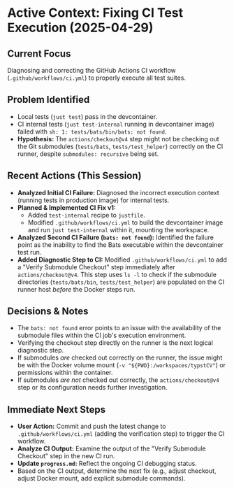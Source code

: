 # Active Context: Fixing CI Test Execution (2025-04-29)

## Current Focus

Diagnosing and correcting the GitHub Actions CI workflow (`.github/workflows/ci.yml`) to properly execute all test suites.

## Problem Identified

-   Local tests (`just test`) pass in the devcontainer.
-   CI internal tests (`just test-internal` running in devcontainer image) failed with `sh: 1: tests/bats/bin/bats: not found`.
-   **Hypothesis:** The `actions/checkout@v4` step might not be checking out the Git submodules (`tests/bats`, `tests/test_helper`) correctly on the CI runner, despite `submodules: recursive` being set.

## Recent Actions (This Session)

-   **Analyzed Initial CI Failure:** Diagnosed the incorrect execution context (running tests in production image) for internal tests.
-   **Planned & Implemented CI Fix v1:**
    -   Added `test-internal` recipe to `justfile`.
    -   Modified `.github/workflows/ci.yml` to build the devcontainer image and run `just test-internal` within it, mounting the workspace.
-   **Analyzed Second CI Failure (`bats: not found`):** Identified the failure point as the inability to find the Bats executable within the devcontainer test run.
-   **Added Diagnostic Step to CI:** Modified `.github/workflows/ci.yml` to add a "Verify Submodule Checkout" step immediately after `actions/checkout@v4`. This step uses `ls -l` to check if the submodule directories (`tests/bats/bin`, `tests/test_helper`) are populated on the CI runner host *before* the Docker steps run.

## Decisions & Notes

-   The `bats: not found` error points to an issue with the availability of the submodule files within the CI job's execution environment.
-   Verifying the checkout step directly on the runner is the next logical diagnostic step.
-   If submodules *are* checked out correctly on the runner, the issue might be with the Docker volume mount (`-v "${PWD}:/workspaces/typstCV"`) or permissions within the container.
-   If submodules *are not* checked out correctly, the `actions/checkout@v4` step or its configuration needs further investigation.

## Immediate Next Steps

-   **User Action:** Commit and push the latest change to `.github/workflows/ci.yml` (adding the verification step) to trigger the CI workflow.
-   **Analyze CI Output:** Examine the output of the "Verify Submodule Checkout" step in the new CI run.
-   **Update `progress.md`:** Reflect the ongoing CI debugging status.
-   Based on the CI output, determine the next fix (e.g., adjust checkout, adjust Docker mount, add explicit submodule commands).
